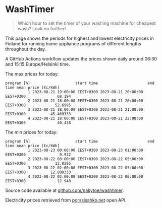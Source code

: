 
# WashTimer

> Which hour to set the timer of your washing machine for cheapest wash? Look no further!

This page shows the periods for highest and lowest electricity prices in Finland 
for running home appliance programs of different lengths throughout the day. 

A GitHub Actions workflow updates the prices shown daily around 06:30 and 15:15 Europe/Helsinki time.

The max prices for today:

	program [h]                    start time                      end time mean price [€c/kWh]
	          1 2023-08-21 19:00:00 EEST+0300 2023-08-21 20:00:00 EEST+0300              68.194
	          2 2023-08-21 18:00:00 EEST+0300 2023-08-21 20:00:00 EEST+0300             52.6995
	          3 2023-08-21 18:00:00 EEST+0300 2023-08-21 21:00:00 EEST+0300           45.469333
	          4 2023-08-21 18:00:00 EEST+0300 2023-08-21 22:00:00 EEST+0300              40.438

The min prices for today:

	program [h]                    start time                      end time mean price [€c/kWh]
	          1 2023-08-23 00:00:00 EEST+0300 2023-08-23 01:00:00 EEST+0300               9.932
	          2 2023-08-22 03:00:00 EEST+0300 2023-08-22 05:00:00 EEST+0300             12.8295
	          3 2023-08-22 02:00:00 EEST+0300 2023-08-22 05:00:00 EEST+0300           12.889333
	          4 2023-08-22 02:00:00 EEST+0300 2023-08-22 06:00:00 EEST+0300              12.948


Source code available at [github.com/nakytoe/washtimer](https://github.com/nakytoe/washtimer).

Electricity prices retrieved from [porssisahko.net](https://porssisahko.net/api) open API.
